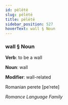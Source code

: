 ```yaml
---
id: pëlëtë
slug: pëlëtë
title: pëlëtë
sidebar_position: 527
hoverText: wall § Noun
---
```


### wall § Noun

**Verb**: to be a wall

**Noun**: wall

**Modifier**: wall-related

Romanian perete [peˈrete]

*Romance Language Family*
